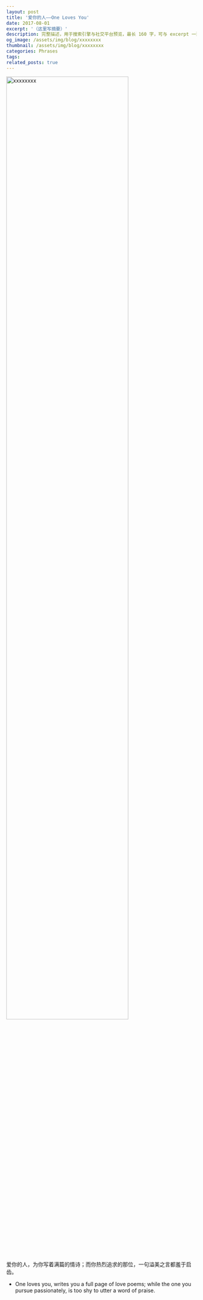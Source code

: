 ```yaml
---
layout: post
title: '爱你的人——One Loves You'
date: 2017-08-01
excerpt: '（这里写摘要）'
description: 完整描述，用于搜索引擎与社交平台预览，最长 160 字，可与 excerpt 一致
og_image: /assets/img/blog/xxxxxxxx
thumbnail: /assets/img/blog/xxxxxxxx
categories: Phrases
tags: 
related_posts: true
---
```


<img src="/assets/img/blog/xxxxxxxx" style="width:80%;" alt="xxxxxxxx">

爱你的人，为你写着满篇的情诗；而你热烈追求的那位，一句溢美之言都羞于启齿。

- One loves you, writes you a full page of love poems; while the one you pursue passionately, is too shy to utter a word of praise.